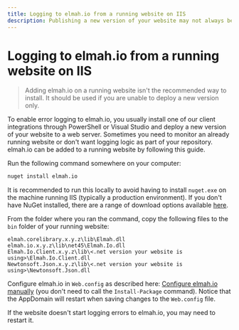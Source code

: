 ```yaml
---
title: Logging to elmah.io from a running website on IIS
description: Publishing a new version of your website may not always be an option when wanting to monitor errors. Learn about how to add elmah.io at runtime.
---
```


# Logging to elmah.io from a running website on IIS

> Adding elmah.io on a running website isn't the recommended way to install. It should be used if you are unable to deploy a new version only.

To enable error logging to elmah.io, you usually install one of our client integrations through PowerShell or Visual Studio and deploy a new version of your website to a web server. Sometimes you need to monitor an already running website or don't want logging logic as part of your repository. elmah.io can be added to a running website by following this guide.

Run the following command somewhere on your computer:

```ps
nuget install elmah.io
```

It is recommended to run this locally to avoid having to install `nuget.exe` on the machine running IIS (typically a production environment). If you don't have NuGet installed, there are a range of download options available <a href="https://learn.microsoft.com/en-us/nuget/install-nuget-client-tools" target="_blank" rel="noopener noreferrer nofollow">here</a>.

From the folder where you ran the command, copy the following files to the `bin` folder of your running website:

```
elmah.corelibrary.x.y.z\lib\Elmah.dll
elmah.io.x.y.z\lib\net45\Elmah.Io.dll
Elmah.Io.Client.x.y.z\lib\<.net version your website is using>\Elmah.Io.Client.dll
Newtonsoft.Json.x.y.z\lib\<.net version your website is using>\Newtonsoft.Json.dll
```

Configure elmah.io in `Web.config` as described here: [Configure elmah.io manually](/configure-elmah-io-manually/) (you don't need to call the `Install-Package` command). Notice that the AppDomain will restart when saving changes to the `Web.config` file.

If the website doesn't start logging errors to elmah.io, you may need to restart it.